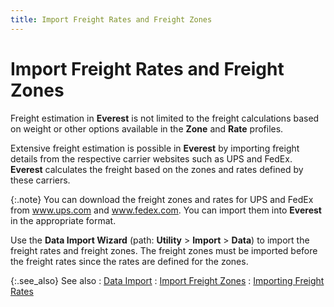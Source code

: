 ```yaml
---
title: Import Freight Rates and Freight Zones
---
```


# Import Freight Rates and Freight Zones


Freight estimation in **Everest**  is not limited to the freight calculations based on weight or other options  available in the **Zone** and **Rate** profiles.


Extensive freight estimation is possible in **Everest**  by importing freight details from the respective carrier websites such  as UPS and FedEx. **Everest** calculates  the freight based on the zones and rates defined by these carriers.


{:.note}
You can download the freight zones and rates  for UPS and FedEx from www.ups.com and www.fedex.com. You can import them  into **Everest** in the appropriate  format.


Use the **Data Import Wizard** (path:  **Utility** > **Import**  > **Data**) to import the freight  rates and freight zones. The freight zones must be imported before the  freight rates since the rates are defined for the zones.


{:.see_also}
See also
: [Data  Import]({{site.utl_chm}}/db-utils/data-import/data_import_wizard_utility_content.html)
: [Import  Freight Zones]({{site.utl_chm}}/db-utils/data-import/wizard/importing-freight-info/import_freight_zones_data_import_wizard_ut.html)
: [Importing  Freight Rates]({{site.utl_chm}}/db-utils/data-import/wizard/importing-freight-info/importing_freight_rates_data_import_wizard_ut.html)
